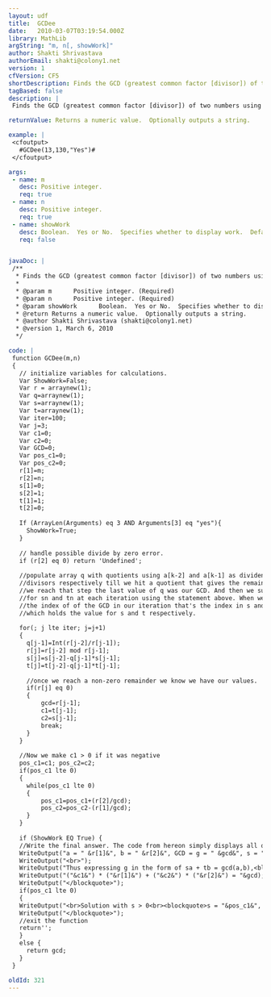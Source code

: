 ```yaml
---
layout: udf
title:  GCDee
date:   2010-03-07T03:19:54.000Z
library: MathLib
argString: "m, n[, showWork]"
author: Shakti Shrivastava
authorEmail: shakti@colony1.net
version: 1
cfVersion: CF5
shortDescription: Finds the GCD (greatest common factor [divisor]) of two numbers using the Extended Euclidean Algorithm.
tagBased: false
description: |
 Finds the GCD (greatest common factor [divisor]) of two numbers using the Extended Euclidean Algorithm.  To express the GCD(a,b) = g as a linear combination of a and b, of the form ax + by = g. this program will always return the least positive result and will compute the value g as well.  Optionally displays all of the steps in the calculation.

returnValue: Returns a numeric value.  Optionally outputs a string.

example: |
 <cfoutput>
   #GCDee(13,130,"Yes")#
 </cfoutput>

args:
 - name: m
   desc: Positive integer.
   req: true
 - name: n
   desc: Positive integer.
   req: true
 - name: showWork
   desc: Boolean.  Yes or No.  Specifies whether to display work.  Default is No.
   req: false


javaDoc: |
 /**
  * Finds the GCD (greatest common factor [divisor]) of two numbers using the Extended Euclidean Algorithm.
  * 
  * @param m      Positive integer. (Required)
  * @param n      Positive integer. (Required)
  * @param showWork      Boolean.  Yes or No.  Specifies whether to display work.  Default is No. (Optional)
  * @return Returns a numeric value.  Optionally outputs a string. 
  * @author Shakti Shrivastava (shakti@colony1.net) 
  * @version 1, March 6, 2010 
  */

code: |
 function GCDee(m,n)
 {
   // initialize variables for calculations.
   Var ShowWork=False;
   Var r = arraynew(1); 
   Var q=arraynew(1); 
   Var s=arraynew(1); 
   Var t=arraynew(1);
   Var iter=100;
   Var j=3;
   Var c1=0;
   Var c2=0;
   Var GCD=0;
   Var pos_c1=0;
   Var pos_c2=0;
   r[1]=m; 
   r[2]=n; 
   s[1]=0; 
   s[2]=1; 
   t[1]=1; 
   t[2]=0; 
 
   If (ArrayLen(Arguments) eq 3 AND Arguments[3] eq "yes"){
     ShowWork=True;
   }
 
   // handle possible divide by zero error.
   if (r[2] eq 0) return 'Undefined';
 
   //populate array q with quotients using a[k-2] and a[k-1] as dividends and 
   //divisors respectively till we hit a quotient that gives the remainder 0. Once 
   //we reach that step the last value of q was our GCD. And then we substitute 
   //for sn and tn at each iteration using the statement above. When we reach 
   //the index of of the GCD in our iteration that's the index in s and t arrays 
   //which holds the value for s and t respectively.
 
   for(; j lte iter; j=j+1)
   {
     q[j-1]=Int(r[j-2]/r[j-1]);    
     r[j]=r[j-2] mod r[j-1];
     s[j]=s[j-2]-q[j-1]*s[j-1];
     t[j]=t[j-2]-q[j-1]*t[j-1];
 
     //once we reach a non-zero remainder we know we have our values.
     if(r[j] eq 0)
     {
         gcd=r[j-1];
         c1=t[j-1];
         c2=s[j-1];
         break;
     }
   }
 
   //Now we make c1 > 0 if it was negative 
   pos_c1=c1; pos_c2=c2;
   if(pos_c1 lte 0)
   {
     while(pos_c1 lte 0)
     {
         pos_c1=pos_c1+(r[2]/gcd);
         pos_c2=pos_c2-(r[1]/gcd);
     }
   }
 
   if (ShowWork EQ True) {
   //Write the final answer. The code from hereon simply displays all oour //calculated results.
   WriteOutput("a = " &r[1]&", b = " &r[2]&", GCD = g = " &gcd&", s = " &c1&", t = " &c2);
   WriteOutput("<br>");
   WriteOutput("Thus expressing g in the form of sa + tb = gcd(a,b),<blockquote>");
   WriteOutput("("&c1&") * ("&r[1]&") + ("&c2&") * ("&r[2]&") = "&gcd);
   WriteOutput("</blockquote>");
   if(pos_c1 lte 0)
   {
   WriteOutput("<br>Solution with s > 0<br><blockquote>s = "&pos_c1&", t = "&pos_c2&"</blockquote>");}
   WriteOutput("</blockquote>");
   //exit the function
   return'';
   }
   else {
     return gcd;
   }
 }

oldId: 321
---
```


